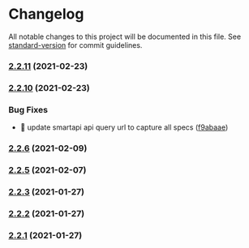 # Changelog

All notable changes to this project will be documented in this file. See [standard-version](https://github.com/conventional-changelog/standard-version) for commit guidelines.

### [2.2.11](https://github.com/kevinxin90/smartapi-kg.js/compare/v2.2.10...v2.2.11) (2021-02-23)

### [2.2.10](https://github.com/kevinxin90/smartapi-kg.js/compare/v2.2.6...v2.2.10) (2021-02-23)


### Bug Fixes

* :bug: update smartapi api query url to capture all specs ([f9abaae](https://github.com/kevinxin90/smartapi-kg.js/commit/f9abaaed2c327bd6ff34580ba0459984c2626a00))

### [2.2.6](https://github.com/kevinxin90/smartapi-kg.js/compare/v2.2.5...v2.2.6) (2021-02-09)

### [2.2.5](https://github.com/kevinxin90/smartapi-kg.js/compare/v2.2.3...v2.2.5) (2021-02-07)

### [2.2.3](https://github.com/kevinxin90/smartapi-kg.js/compare/v2.2.2...v2.2.3) (2021-01-27)

### [2.2.2](https://github.com/kevinxin90/smartapi-kg.js/compare/v2.2.1...v2.2.2) (2021-01-27)

### [2.2.1](https://github.com/kevinxin90/smartapi-kg.js/compare/v2.2.0...v2.2.1) (2021-01-27)
